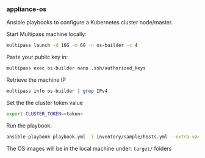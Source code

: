 ### appliance-os

Ansible playbooks to configure a Kubernetes cluster node/master.


Start Multipass machine locally:

```bash
multipass launch -d 16G -m 6G -n os-builder -c 4
```

Paste your public key in:

```bash
multipass exec os-builder nano .ssh/authorized_keys
```

Retrieve the machine IP

```bash
multipass info os-builder | grep IPv4
```

Set the the cluster token value

```bash
export CLUSTER_TOKEN=<token>
```

Run the playbook:

```bash
ansible-playbook playbook.yml -i inventory/sample/hosts.yml --extra-vars "cluster_token=$CLUSTER_TOKEN vm_ip=<set vm IP>"
```

The OS images will be in the local machine under: `target/` folders